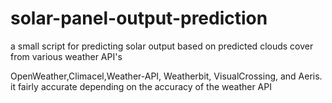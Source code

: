 # solar-panel-output-prediction

a small script for predicting solar output based on  predicted clouds cover from various  weather API's  

OpenWeather,Climacel,Weather-API, Weatherbit, VisualCrossing, and Aeris.  it fairly accurate depending on the accuracy of the weather API
